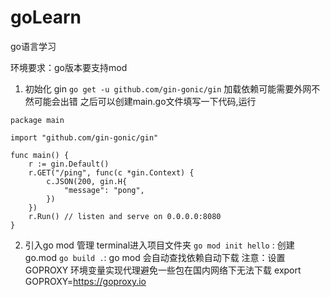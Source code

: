 # goLearn
go语言学习

环境要求：go版本要支持mod

1. 初始化 gin
`go get -u github.com/gin-gonic/gin` 加载依赖可能需要外网不然可能会出错
之后可以创建main.go文件填写一下代码,运行
```
package main

import "github.com/gin-gonic/gin"

func main() {
    r := gin.Default()
    r.GET("/ping", func(c *gin.Context) {
        c.JSON(200, gin.H{
            "message": "pong",
        })
    })
    r.Run() // listen and serve on 0.0.0.0:8080
}
```
2. 引入go mod 管理
terminal进入项目文件夹
`go mod init hello` : 创建go.mod
`go build .`:  go mod 会自动查找依赖自动下载
注意：设置 GOPROXY 环境变量实现代理避免一些包在国内网络下无法下载  export GOPROXY=https://goproxy.io
